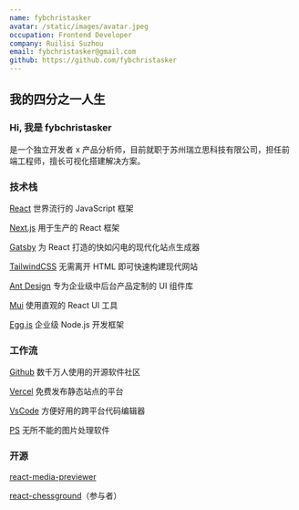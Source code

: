 ```yaml
---
name: fybchristasker
avatar: /static/images/avatar.jpeg
occupation: Frontend Developer
company: Ruilisi Suzhou
email: fybchristasker@gmail.com
github: https://github.com/fybchristasker
---
```


## 我的四分之一人生

### Hi, 我是 fybchristasker

是一个独立开发者 x 产品分析师，目前就职于苏州瑞立思科技有限公司，担任前端工程师，擅长可视化搭建解决方案。

### 技术栈

[React](https://reactjs.org) 世界流行的 JavaScript 框架

[Next.js](https://nextjs.org) 用于生产的 React 框架

[Gatsby](https://gatsbyjs.com) 为 React 打造的快如闪电的现代化站点生成器

[TailwindCSS](https://tailwindcss.com) 无需离开 HTML 即可快速构建现代网站

[Ant Design](https://ant.design) 专为企业级中后台产品定制的 UI 组件库

[Mui](https://mui.com) 使用直观的 React UI 工具

[Egg.js](https://www.eggjs.org) 企业级 Node.js 开发框架

### 工作流

[Github](https://github.com) 数千万人使用的开源软件社区

[Vercel](https://vercel.com) 免费发布静态站点的平台

[VsCode](https://code.visualstudio.com) 方便好用的跨平台代码编辑器

[PS](https://www.adobe.com/cn/products/photoshop.html) 无所不能的图片处理软件

### 开源

[react-media-previewer](https://github.com/ruilisi/react-media-previewer)

[react-chessground](https://github.com/ruilisi/react-chessground)（参与者）
